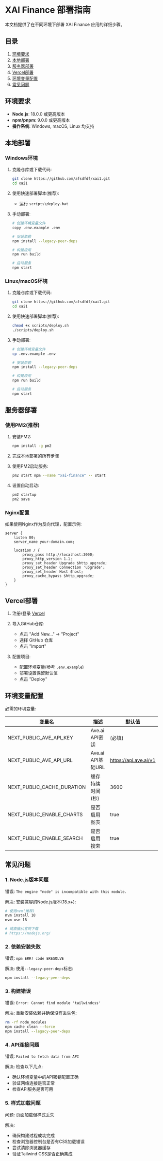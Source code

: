 # XAI Finance 部署指南

本文档提供了在不同环境下部署 XAI Finance 应用的详细步骤。

## 目录
1. [环境要求](#环境要求)
2. [本地部署](#本地部署)
3. [服务器部署](#服务器部署)
4. [Vercel部署](#vercel部署)
5. [环境变量配置](#环境变量配置)
6. [常见问题](#常见问题)

## 环境要求

- **Node.js**: 18.0.0 或更高版本
- **npm/pnpm**: 9.0.0 或更高版本
- **操作系统**: Windows, macOS, Linux 均支持

## 本地部署

### Windows环境

1. 克隆仓库或下载代码:
   ```bash
   git clone https://github.com/afsdfdf/xai1.git
   cd xai1
   ```

2. 使用快速部署脚本(推荐):
   - 运行 `scripts\deploy.bat`

3. 手动部署:
   ```bash
   # 创建环境变量文件
   copy .env.example .env
   
   # 安装依赖
   npm install --legacy-peer-deps
   
   # 构建应用
   npm run build
   
   # 启动服务
   npm start
   ```

### Linux/macOS环境

1. 克隆仓库或下载代码:
   ```bash
   git clone https://github.com/afsdfdf/xai1.git
   cd xai1
   ```

2. 使用快速部署脚本(推荐):
   ```bash
   chmod +x scripts/deploy.sh
   ./scripts/deploy.sh
   ```

3. 手动部署:
   ```bash
   # 创建环境变量文件
   cp .env.example .env
   
   # 安装依赖
   npm install --legacy-peer-deps
   
   # 构建应用
   npm run build
   
   # 启动服务
   npm start
   ```

## 服务器部署

### 使用PM2(推荐)

1. 安装PM2:
   ```bash
   npm install -g pm2
   ```

2. 完成本地部署的所有步骤

3. 使用PM2启动服务:
   ```bash
   pm2 start npm --name "xai-finance" -- start
   ```

4. 设置自动启动:
   ```bash
   pm2 startup
   pm2 save
   ```

### Nginx配置

如果使用Nginx作为反向代理，配置示例:

```nginx
server {
    listen 80;
    server_name your-domain.com;

    location / {
        proxy_pass http://localhost:3000;
        proxy_http_version 1.1;
        proxy_set_header Upgrade $http_upgrade;
        proxy_set_header Connection 'upgrade';
        proxy_set_header Host $host;
        proxy_cache_bypass $http_upgrade;
    }
}
```

## Vercel部署

1. 注册/登录 [Vercel](https://vercel.com)

2. 导入GitHub仓库:
   - 点击 "Add New..." -> "Project"
   - 选择 GitHub 仓库
   - 点击 "Import"

3. 配置项目:
   - 配置环境变量(参考 `.env.example`)
   - 部署设置保留默认值
   - 点击 "Deploy"

## 环境变量配置

必需的环境变量:

| 变量名 | 描述 | 默认值 |
|--------|------|--------|
| NEXT_PUBLIC_AVE_API_KEY | Ave.ai API密钥 | (必填) |
| NEXT_PUBLIC_AVE_API_URL | Ave.ai API基础URL | https://api.ave.ai/v1 |
| NEXT_PUBLIC_CACHE_DURATION | 缓存持续时间(秒) | 3600 |
| NEXT_PUBLIC_ENABLE_CHARTS | 是否启用图表 | true |
| NEXT_PUBLIC_ENABLE_SEARCH | 是否启用搜索 | true |

## 常见问题

### 1. Node.js版本问题

错误: `The engine "node" is incompatible with this module.`

解决: 安装兼容的Node.js版本(18.x+):
```bash
# 使用nvm(推荐)
nvm install 18
nvm use 18

# 或直接从官网下载
# https://nodejs.org/
```

### 2. 依赖安装失败

错误: `npm ERR! code ERESOLVE`

解决: 使用`--legacy-peer-deps`标志:
```bash
npm install --legacy-peer-deps
```

### 3. 构建错误

错误: `Error: Cannot find module 'tailwindcss'`

解决: 重新安装依赖并确保没有丢失包:
```bash
rm -rf node_modules
npm cache clean --force
npm install --legacy-peer-deps
```

### 4. API连接问题

错误: `Failed to fetch data from API`

解决: 检查以下几点:
- 确认环境变量中的API密钥配置正确
- 验证网络连接是否正常
- 检查API服务是否可用

### 5. 样式加载问题

问题: 页面加载但样式丢失

解决: 
- 确保构建过程成功完成
- 检查浏览器控制台是否有CSS加载错误
- 尝试清除浏览器缓存
- 验证Tailwind CSS是否正确集成 